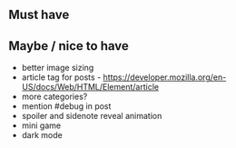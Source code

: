 ## Must have

## Maybe / nice to have

* better image sizing
* article tag for posts - https://developer.mozilla.org/en-US/docs/Web/HTML/Element/article
* more categories?
* mention #debug in post
* spoiler and sidenote reveal animation
* mini game
* dark mode

